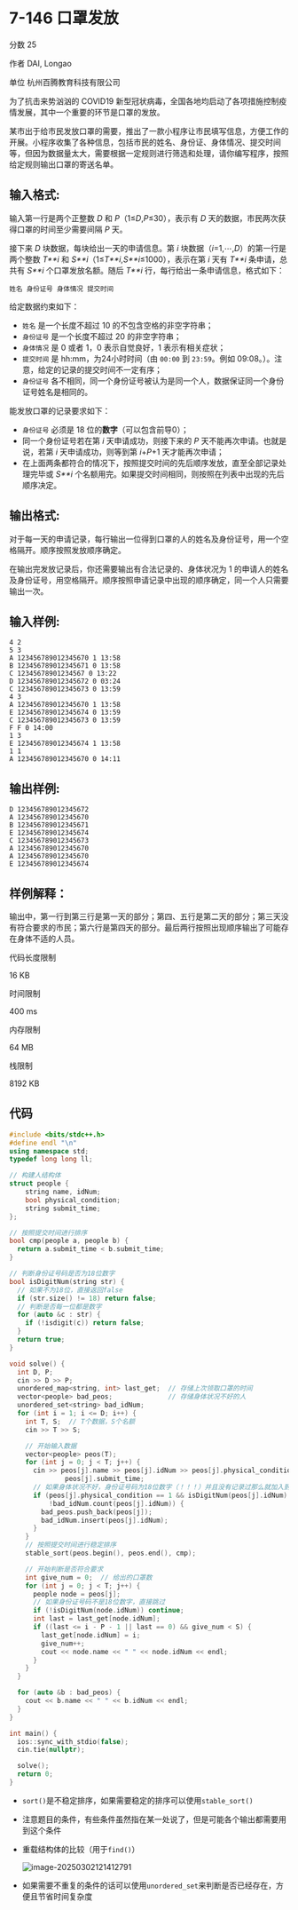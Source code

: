 # **7-146 口罩发放**

分数 25

作者 DAI, Longao

单位 杭州百腾教育科技有限公司

为了抗击来势汹汹的  COVID19 新型冠状病毒，全国各地均启动了各项措施控制疫情发展，其中一个重要的环节是口罩的发放。

某市出于给市民发放口罩的需要，推出了一款小程序让市民填写信息，方便工作的开展。小程序收集了各种信息，包括市民的姓名、身份证、身体情况、提交时间等，但因为数据量太大，需要根据一定规则进行筛选和处理，请你编写程序，按照给定规则输出口罩的寄送名单。

## 输入格式:

输入第一行是两个正整数 *D* 和 *P*（1≤*D*,*P*≤30），表示有 *D* 天的数据，市民两次获得口罩的时间至少需要间隔 *P* 天。

接下来 *D* 块数据，每块给出一天的申请信息。第 *i* 块数据（*i*=1,⋯,*D*）的第一行是两个整数 *T**i* 和 *S**i*（1≤*T**i*,*S**i*≤1000），表示在第 *i* 天有 *T**i* 条申请，总共有 *S**i* 个口罩发放名额。随后 *T**i* 行，每行给出一条申请信息，格式如下：

```
姓名 身份证号 身体情况 提交时间
```

给定数据约束如下：

- `姓名` 是一个长度不超过 10 的不包含空格的非空字符串；
- `身份证号` 是一个长度不超过 20 的非空字符串；
- `身体情况` 是 0 或者 1，0 表示自觉良好，1 表示有相关症状；
- `提交时间` 是 hh:mm，为24小时时间（由 `00:00` 到 `23:59`。例如 09:08。）。注意，给定的记录的提交时间不一定有序；
- `身份证号` 各不相同，同一个身份证号被认为是同一个人，数据保证同一个身份证号姓名是相同的。

能发放口罩的记录要求如下：

- `身份证号` 必须是 18 位的**数字**（可以包含前导0）；
- 同一个身份证号若在第 *i* 天申请成功，则接下来的 *P* 天不能再次申请。也就是说，若第 *i* 天申请成功，则等到第 *i*+*P*+1 天才能再次申请；
- 在上面两条都符合的情况下，按照提交时间的先后顺序发放，直至全部记录处理完毕或 *S**i* 个名额用完。如果提交时间相同，则按照在列表中出现的先后顺序决定。

## 输出格式:

对于每一天的申请记录，每行输出一位得到口罩的人的姓名及身份证号，用一个空格隔开。顺序按照发放顺序确定。

在输出完发放记录后，你还需要输出有合法记录的、身体状况为 1 的申请人的姓名及身份证号，用空格隔开。顺序按照申请记录中出现的顺序确定，同一个人只需要输出一次。

## 输入样例:

```in
4 2
5 3
A 123456789012345670 1 13:58
B 123456789012345671 0 13:58
C 12345678901234567 0 13:22
D 123456789012345672 0 03:24
C 123456789012345673 0 13:59
4 3
A 123456789012345670 1 13:58
E 123456789012345674 0 13:59
C 123456789012345673 0 13:59
F F 0 14:00
1 3
E 123456789012345674 1 13:58
1 1
A 123456789012345670 0 14:11
```

## 输出样例:

```out
D 123456789012345672
A 123456789012345670
B 123456789012345671
E 123456789012345674
C 123456789012345673
A 123456789012345670
A 123456789012345670
E 123456789012345674
```

## 样例解释：

输出中，第一行到第三行是第一天的部分；第四、五行是第二天的部分；第三天没有符合要求的市民；第六行是第四天的部分。最后两行按照出现顺序输出了可能存在身体不适的人员。

代码长度限制

16 KB

时间限制

400 ms

内存限制

64 MB

栈限制

8192 KB

## 代码

```cpp
#include <bits/stdc++.h>
#define endl "\n"
using namespace std;
typedef long long ll;

// 构建人结构体
struct people {
    string name, idNum;
    bool physical_condition;
    string submit_time;
};

// 按照提交时间进行排序
bool cmp(people a, people b) {
  return a.submit_time < b.submit_time;
}

// 判断身份证号码是否为18位数字
bool isDigitNum(string str) {
  // 如果不为18位，直接返回false
  if (str.size() != 18) return false;
  // 判断是否每一位都是数字
  for (auto &c : str) {
    if (!isdigit(c)) return false;
  }
  return true;
}

void solve() {
  int D, P;
  cin >> D >> P;
  unordered_map<string, int> last_get;  // 存储上次领取口罩的时间
  vector<people> bad_peos;              // 存储身体状况不好的人
  unordered_set<string> bad_idNum;
  for (int i = 1; i <= D; i++) {
    int T, S;  // T个数据，S个名额
    cin >> T >> S;

    // 开始输入数据
    vector<people> peos(T);
    for (int j = 0; j < T; j++) {
      cin >> peos[j].name >> peos[j].idNum >> peos[j].physical_condition >>
              peos[j].submit_time;
      // 如果身体状况不好，身份证号码为18位数字（！！！）并且没有记录过那么就加入到bad_peos中
      if (peos[j].physical_condition == 1 && isDigitNum(peos[j].idNum) &&
          !bad_idNum.count(peos[j].idNum)) {
        bad_peos.push_back(peos[j]);
        bad_idNum.insert(peos[j].idNum);
      }
    }
    // 按照提交时间进行稳定排序
    stable_sort(peos.begin(), peos.end(), cmp);

    // 开始判断是否符合要求
    int give_num = 0;  // 给出的口罩数
    for (int j = 0; j < T; j++) {
      people node = peos[j];
      // 如果身份证号码不是18位数字，直接跳过
      if (!isDigitNum(node.idNum)) continue;
      int last = last_get[node.idNum];
      if ((last <= i - P - 1 || last == 0) && give_num < S) {
        last_get[node.idNum] = i;
        give_num++;
        cout << node.name << " " << node.idNum << endl;
      }
    }
  }

  for (auto &b : bad_peos) {
    cout << b.name << " " << b.idNum << endl;
  }
}

int main() {
  ios::sync_with_stdio(false);
  cin.tie(nullptr);

  solve();
  return 0;
}
```

- `sort()`是不稳定排序，如果需要稳定的排序可以使用`stable_sort()`

- 注意题目的条件，有些条件虽然指在某一处说了，但是可能各个输出都需要用到这个条件

- 重载结构体的比较（用于`find()`）

  ![image-20250302121412791](https://gitee.com/chen-houchao/images/raw/master/img/20250302121412852.png)

- 如果需要不重复的条件的话可以使用`unordered_set`来判断是否已经存在，方便且节省时间复杂度